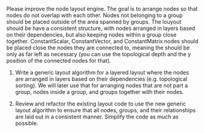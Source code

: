 Please improve the node layout engine. The goal is to arrange nodes so that nodes do not overlap with each other. Nodes not belonging to a group should be placed outside of the area spanned by groups. The louyout should be have a consistent structure, with nodes arranged in layers based on their dependencies, but also keeping nodes within a group close together. ConstantScalar, ConstantVector, and ConstantMatrix nodes should be placed close the nodes they are connected to, meaning the should be only as far left as necessary (you can use the topological depth and the y position of the connected nodes for that).

1. Write a generic layout algorithm for a layered layout where the nodes are arranged in layers based on their dependencies (e.g. topological sorting). We will later use that for arranging nodes that are not part a group, nodes inside a group, and groups together with their nodes.

2. Review and refactor the existing layout code to use the new generic layout algorithm to ensure that all nodes, groups, and their relationships are laid out in a consistent manner. Simplify the code as much as possible.